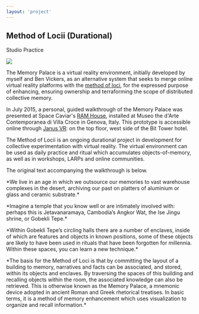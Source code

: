 ```yaml
---
layout: 'project'
---
```


<h2>Method of Locii (Durational)</h2>
<p class="title">Studio Practice</p>
 

<img src="/images/memorypalace.jpg" class="circle">

The Memory Palace is a virtual reality environment, initially developed by myself and Ben Vickers, as an alternative system that seeks to merge online virtual reality platforms with the [method of loci](https://en.wikipedia.org/wiki/Method_of_loci), for the expressed purpose of enhancing, ensuring ownership and terraforming the scope of distributed collective memory.

In July 2015, a personal, guided walkthrough of the Memory Palace was presented at Space Caviar's [RAM House](http://www.spacecaviar.net/projects/ram-house/), installed at Museo the d'Arte Contemporanea di Villa Croce in Genova, Italy. This prototype is accessible online through [Janus VR](http://www.janusvr.com/): on the top floor, west side of the Bit Tower hotel.

The Method of Locii is an ongoing durational project in development for collective experimentation with virtual reality. The virtual environment can be used as daily practice and ritual which accumulates objects-of-memory, as well as in workshops, LARPs and online communities.

The original text accompanying the walkthrough is below.

<p class="details">
*We live in an age in which we outsource our memories to vast warehouse complexes in the desert, archiving our past on platters of aluminium or glass and ceramic substrate.*
</p>
<p class="details">
*Imagine a temple that you know well or are intimately involved with: perhaps this is Jetavanaramaya, Cambodia’s Angkor Wat, the Ise Jingu shrine, or Gobekli Tepe.*
</p>
<p class="details">
*Within Gobekli Tepe’s circling halls there are a number of enclaves, inside of which are features and objects in known positions, some of these objects are likely to have been used in rituals that have been forgotten for millennia. Within these spaces, you can learn a new technique.*
</p>
<p class="details">
*The basis for the Method of Loci is that by committing the layout of a building to memory, narratives and facts can be associated, and stored, within its objects and enclaves. By traversing the spaces of this building and recalling objects within the room, the associated knowledge can also be retrieved. This is otherwise known as the Memory Palace, a mnemonic device adopted in ancient Roman and Greek rhetorical treatises. In basic terms, it is a method of memory enhancement which uses visualization to organize and recall information.*
</p>
</div>
